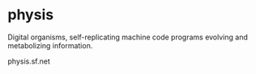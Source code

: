 # physis
Digital organisms, self-replicating machine code programs evolving and metabolizing information.

physis.sf.net
